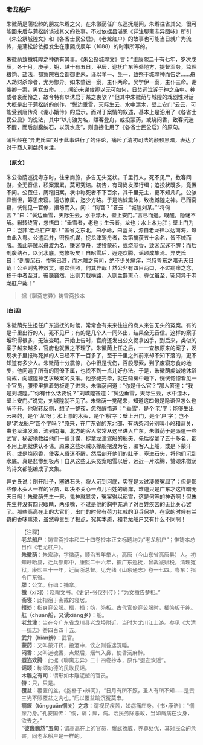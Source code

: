 <script type="text/javascript">
    var head = document.getElementsByTagName('head')[0];
    cssURL = '/public/liao.css';
    linkTag = document.createElement('link');
    linkTag.href = cssURL;
    linkTag.setAttribute('type','text/css');
    linkTag.setAttribute('rel','stylesheet');
    head.appendChild(linkTag);
</script>
### 老龙船户

朱徽荫是蒲松龄的朋友朱缃之父，在朱徽荫任广东巡抚期间，朱缃往省其父，很可能回来后与蒲松龄谈过其父的轶事。不过依据吕湛恩《详注聊斋志异图咏》所引《朱公祭城隍文》和《各省士民公启》，《老龙舡户》的故事也可能当日就广为流传，是蒲松龄依据发生在康熙戊辰年（1688）的时事所写的。

朱徽荫致檄城隍之神确有其事。《朱公祭城隍文》言：“维康熙二十有七年，岁次戊辰，冬十月，庚子，朔，越十有五日，甲辰，巡抚广东等处地方，提督军务，监理粮饷、盐法，都察院右佥都御史朱，谨以羊一、彘一，致祭于城隍神而告之……舟人劫财杀命者，尤为惨异。如朱肇运一案，主仆两命。吴学伊一案，主仆三命。谢俊卿一案，男女五命。……闻迩来谢俊卿以无可如何，日焚词泣诉于神之庙中。神或者哀而怜之，故今特有以诱启于某之衷欤？”但其中朱徽荫与城隍的戏剧性对话大概是出于蒲松龄的创作，“鬓边垂雪，天际生云，水中漂木，壁上安门”云云，可能受到唐传奇《谢小娥传》的启示。而对于案情的叙述，基本上是沿用了《各省士民公启》的说法，其中“以舟渡为名，赚客登舟，或投蒙药，或烧闷香，致客沉迷不醒，而后剖腹纳石，以沉水底”，则直接化用了《各省士民公启》的原句。

蒲松龄在“异史氏曰”对于此事进行了的评论，痛斥了清初司法的颟顸黑暗，表达了对于商人利益的关注。

#### 【原文】
<section>
朱公徽荫巡抚粤东时，往来商旅，多告无头冤状。千里行人，死不见尸，数客同游，全无音信，积案累累，莫可究诘。初告，有司尚发牒行缉；迫投状既多，竟置不问。公莅任，历稽旧案，状中称死者不下百余，其千里无主，更不知凡几。公骇异恻怛，筹思废寝。遍访僚属，迄少方略。于是浩诚熏沐，致檄城隍之神。已而斋寝，恍惚见一官僚，搢笏而入。问：
“何官？”答云：“城隍刘某。”“将何言？”曰：“鬓边垂雪，天际生云，水中漂木，壁上安门。”言已而退。既醒，隐谜不解。辗转终宵，忽悟曰：“垂雪者，老也；生云者，龙也；水上木为肛；壁上门为户：岂非‘老龙舡户’耶！”盖省之东北，曰小岭，曰蓝关，源自老龙律以达南海，每由此入粤。公遣武弁，密授机谋，捉龙津驾舟者，次第擒获五十余名，皆不械而服。盖此等贼以舟渡为名，赚客登舟，或投蒙药，或烧闷香，致客沉迷不醒；而后剖腹纳石，以沉水底。冤惨极矣！自昭雪后，遐迩欢腾，谣颂成集焉。异史氏曰：“剖腹沉石，惨冤已甚，而木雕之有司，绝不少关痛痒，岂特粤东之暗无天日哉！公至则鬼神效灵，覆盆俱照，何其异哉！然公非有四目两口，不过痌瘝之念，积于中者至耳。彼巍巍然，出则刀戟横路，入则兰麝熏心，尊优虽至，究何异于老龙舡户哉！”

</section>

> 据《聊斋志异》铸雪斋抄本

#### [白话]
<aside>

朱徽荫先生担任广东巡抚的时候，常常会有来来往往的商人来告无头的冤案。有的是千里出行的人，死不见尸；有的是几个人一同外出，结果全无音信。这样的案子堆积得很多，无法查明。开始上告时，官府还发出公文捉拿凶手，到后来，类似的案子越来越多，官府也就置之不理了。朱徽荫上任之后，一一查核原来的案子，发现状子里报称死掉的人已经不下一百多了，至于千里之外前来却不知下落的，更不知道有多少人。朱徽荫十分震惊，心中很是忧伤，百般思索，到了废寝忘食的地步，他问遍了所有的同僚下属，也找不到一点儿好办法。于是，朱徽荫虔诚地沐浴斋戒，向城隍神乞求破案的良策。他祭祀完毕，就在斋房中睡下，恍恍惚惚看见一个官员，腰带里插着笏板走了进来。朱徽荫问道：“你是什么官？”那人答道：“我是刘城隍。”“你有什么话要说？”刘城隍答道：“鬓边垂雪，天际生云，水中漂木，壁上安门。”说完，刘城隍就不见了。朱徽荫一觉醒来，知道这四句是隐语但怎么也解不开。他辗转反侧，想了一整夜，忽然醒悟道：“‘垂雪’，是个‘老’字；能够生出云来的，是个‘龙’呀；水上漂的木头，是个‘船’字；壁上开门，是个‘户’字；岂不是‘老龙船户’四个字吗？”原来，在广东省的东北部，有两条河分别叫小岭和蓝关，由老龙津发源，流到南海，北方的客人常常从这里进入广东。朱徽荫于是派遣一些武官，秘密地教给他们一些计谋，捉拿龙津驾船的船夫，先后捉拿了五十多名，都不用上刑就供认不讳。原来这些水贼以撑船摆渡为名，骗客人上船，或是下蒙汗药，或是烧闷香，使客人昏迷不醒，然后剖开他们的肚子，塞进石头，将他们沉到水底。真是悲惨到极点！自从这些无头冤案昭雪以后，远近一片欢腾，赞颂朱徽荫的诗文都能编成了文集。

异史氏说：剖开肚子，塞进石头，将人沉到河底，实在是太过凄惨冤屈了；但是那些像木头人一样的官员，却决不关心一点儿百姓的痛痒，难道只是广东才这样暗无天日吗！朱徽荫先生一来，鬼神就显灵，冤案得以昭雪，这是何等的神奇啊！但朱先生并没有四只眼睛，两张嘴，不过是他的胸中充满了对百姓疾苦的无比关心罢了。那些高高在上的大官们，出门的时候有荷刀扛戟的卫兵保护，在家的时候有兰麝的香味熏染，虽然尊贵到了极点，究其本质，和老龙船户又有什么不同啊！

</aside>

> 【注释】  
<b>老龙船户</b>：铸雪斋抄本和二十四卷抄本正文标题均为“老龙船户”；惟铸本总目作《老尤舡户》。  
<b>朱徽荫</b>：朱宏祚，字徽荫，顺治五年举人，高唐（今山东省高唐县）人。初知盱眙县，迁兵部郎中，康熙二十六年，擢广东巡抚，曾裁减赋税，清理冤狱。康熙三十一年，迁闽浙总督。见光绪《山东通志》卷一七四。粤东：指令广东省。  
<b>牒</b>：公文。行缉：捕拿。  
<b>檄（xí习）</b>：晓喻文书。《史记•张仪列传》：“为文檄告楚相。”  
<b>斋寝</b>：此指宿于斋戒的寝居。  
<b>搢笏</b>：指身穿公服。搢，插；笏，笏板。古代官僚穿公服时，插笏板于绅。  
<b>舡（chuán船，又读xiāng乡）</b>：船。  
<b>老龙津</b>：当在今广东省龙川县老龙埠附近，当时为尤川江上游。参见《大清一统志》卷四百四十五。  
<b>武弁（biàn辨）</b>：武官。  
<b>蒙药</b>：又叫蒙汗药，投酒中，饮之则昏迷沉睡。  
<b>闷香</b>：又叫迷魂香，点燃后，烟气入鼻，使昏沉麻醉。  
<b>遐迩欢腾</b>：此据《聊斋志异》二十四卷抄本，原作“遐迩欢谣”。  
<b>谣颂</b>：称颂功德的民歌民谣。  
<b>木雕之有司</b>：谓形如木雕泥塑的官员。  
<b>特</b>：只，只是。  
<b>覆盆</b>：覆置的盆。《抱朴子•辨问》，“日月有所不照，圣人有所不知……是责三光不照覆盆之内也。”后以覆盆喻沉冤莫申。  
<b>痌瘝（tōngguān恫关）之念</b>：谓视民疾苦，如病痛庄身。《书•康诰》：“恫瘝乃身。”孔安国传：“恫，痛；瘝，病。治民务除恶政，当如痛病在汝身，欲去之。”  
<b>“彼巍巍然”五句</b>：谓高高在上的官员，耀武扬威，养尊处优，其对民众的危害，同老龙船户是一样的。  
